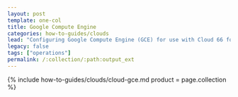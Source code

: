 ```yaml
---
layout: post
template: one-col
title: Google Compute Engine
categories: how-to-guides/clouds
lead: "Configuring Google Compute Engine (GCE) for use with Cloud 66 for Node"
legacy: false
tags: ["operations"]
permalink: /:collection/:path:output_ext
---
```




{% include how-to-guides/clouds/cloud-gce.md  product = page.collection %}
